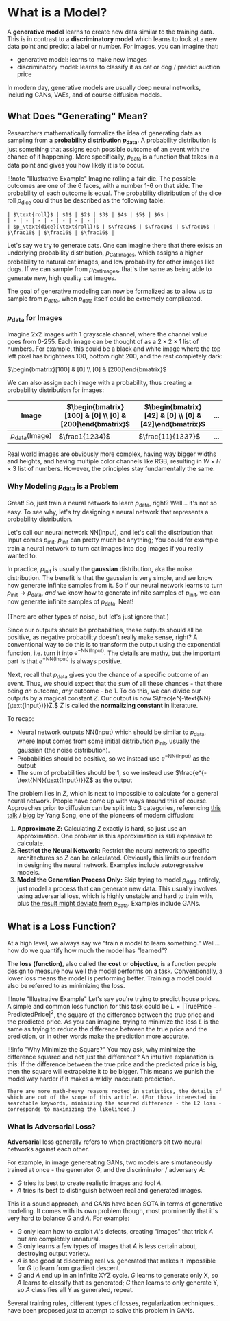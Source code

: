 # What is a Model?

A **generative model** learns to create new data similar to the training data. This is in contrast to a **discriminatory model** which learns to look at a new data point and predict a label or number. For images, you can imagine that:

- generative model: learns to make new images
- discriminatory model: learns to classify it as cat or dog / predict auction price

In modern day, generative models are usually deep neural networks, including GANs, VAEs, and of course diffusion models.

## What Does "Generating" Mean?

Researchers mathematically formalize the idea of generating data as sampling from a **probability distribution $p_\text{data}$.** A probability distribution is just something that assigns each possible outcome of an event with the chance of it happening. More specifically, $p_\text{data}$ is a function that takes in a data point and gives you how likely it is to occur.

!!!note "Illustrative Example"
    Imagine rolling a fair die. The possible outcomes are one of the 6 faces, with a number 1-6 on that side. The probability of each outcome is equal. The probability distribution of the dice roll $p_\text{dice}$ could thus be described as the following table:

    | $\text{roll}$ | $1$ | $2$ | $3$ | $4$ | $5$ | $6$ |
    | - | - | - | - | - | - | - | 
    | $p_\text{dice}(\text{roll})$ | $\frac16$ | $\frac16$ | $\frac16$ | $\frac16$ | $\frac16$ | $\frac16$ |

Let's say we try to generate cats. One can imagine there that there exists an underlying probability distribution, $p_\text{CatImages},$ which assigns a higher probability to natural cat images, and low probability for other images like dogs. If we can sample from $p_\text{CatImages},$ that's the same as being able to generate new, high quality cat images.

The goal of generative modeling can now be formalized as to allow us to sample from $p_\text{data},$ when $p_\text{data}$ itself could be extremely complicated.

### $p_\text{data}$ for Images

Imagine 2x2 images with 1 grayscale channel, where the channel value goes from 0-255. Each image can be thought of as a $2\times2\times1$ list of numbers. For example, this could be a black and white image where the top left pixel has brightness 100, bottom right 200, and the rest completely dark:

$\begin{bmatrix}[100] & [0] \\ [0] & [200]\end{bmatrix}$

We can also assign each image with a probability, thus creating a probability distribution for images:

| $\text{Image}$ | $\begin{bmatrix}[100] & [0] \\ [0] & [200]\end{bmatrix}$ | $\begin{bmatrix}[42] & [0] \\ [0] & [42]\end{bmatrix}$ | ... |
| - | - | - | - |
| $p_\text{data}(\text{Image})$ | $\frac1{1234}$ | $\frac{11}{1337}$ | ... |

Real world images are obviously more complex, having way bigger widths and heights, and having multiple color channels like RGB, resulting in $W\times H\times 3$ list of numbers. However, the principles stay fundamentally the same. 

### Why Modeling $p_\text{data}$ is a Problem

Great! So, just train a neural network to learn $p_\text{data},$ right? Well... it's not so easy. To see why, let's try designing a neural network that represents a probability distribution. 

Let's call our neural network $\text{NN}(\text{Input}),$ and let's call the distribution that $\text{Input}$ comes $p_\text{init}.$ $p_\text{init}$ can pretty much be anything; You could for example train a neural network to turn cat images into dog images if you really wanted to.

In practice, $p_\text{init}$ is usually the **gaussian** distribution, aka the noise distribution. The benefit is that the gaussian is very simple, and we know how generate infinite samples from it. So if our neural network learns to turn $p_\text{init}\to p_\text{data},$ *and* we know how to generate infinite samples of $p_\text{init},$ we can now generate infinite samples of $p_\text{data}.$ Neat!

(There are other types of noise, but let's just ignore that.)

Since our outputs should be probabilities, these outputs should all be positive, as negative probability doesn't really make sense, right? A conventional way to do this is to transform the output using the exponential function, i.e. turn it into $e^{-\text{NN}(\text{Input})}.$ The details are mathy, but the important part is that $e^{-\text{NN}(\text{Input})}$ is always positive.

Next, recall that $p_\text{data}$ gives you the chance of a specific outcome of an event. Thus, we should expect that the *sum* of all these chances - that there being *an* outcome, *any* outcome - be 1. To do this, we can divide our outputs by a magical constant $Z$. Our output is now $\frac{e^{-\text{NN}(\text{Input})}}Z.$ $Z$ is called the **normalizing constant** in literature.

To recap:

- Neural network outputs $\text{NN}(\text{Input})$ which should be similar to $p_\text{data},$ where $\text{Input}$ comes from some initial distribution $p_\text{init},$ usually the gaussian (the noise distribution).
- Probabilities should be positive, so we instead use $e^{-\text{NN}(\text{Input})}$ as the output
- The sum of probabilities should be 1, so we instead use $\frac{e^{-\text{NN}(\text{Input})}}Z$ as the output

The problem lies in $Z,$ which is next to impossible to calculate for a general neural network. People have come up with ways around this of course. Approaches prior to diffusion can be split into 3 categories, referencing [this talk](https://www.youtube.com/watch?v=wMmqCMwuM2Q) / [blog](https://yang-song.net/blog/2021/score/) by Yang Song, one of the pioneers of modern diffusion:

1. **Approximate $Z$:** Calculating $Z$ exactly is hard, so just use an approximation. One problem is this approximation is *still* expensive to calculate.
2. **Restrict the Neural Network:** Restrict the neural network to specific architectures so $Z$ can be calculated. Obviously this limits our freedom in designing the neural network. Examples include autoregressive models.
3. **Model the Generation Process Only:** Skip trying to model $p_\text{data}$ entirely, just model a process that can generate new data. This usually involves using adversarial loss, which is highly unstable and hard to train with, plus [the result might deviate from $p_\text{data}$](https://arxiv.org/abs/1706.08224). Examples include GANs.

## What is a Loss Function?

At a high level, we always say we "train a model to learn something." Well... how do we quantify how much the model has "learned"?

The **loss (function)**, also called the **cost** or **objective**, is a function people design to measure how well the model performs on a task. Conventionally, a lower loss means the model is performing better. Training a model could also be referred to as minimizing the loss.

!!!note "Illustrative Example"
    Let's say you're trying to predict house prices. A simple and common loss function for this task could be $L=|\text{TruePrice} - \text{PredictedPrice}|^2$, the square of the difference between the true price and the predicted price. As you can imagine, trying to minimize the loss $L$ is the same as trying to reduce the difference between the true price and the prediction, or in other words make the prediction more accurate. 

!!!info "Why Minimize the Square?"
    You may ask, why minimize the difference squared and not just the difference? An intuitive explanation is this: If the difference between the true price and the predicted price is big, then the square will extrapolate it to be bigger. This means we punish the model way harder if it makes a wildly inaccurate prediction.
    
    There are more math-heavy reasons rooted in statistics, the details of which are out of the scope of this article. (For those interested in searchable keywords, minimizing the squared difference - the L2 loss - corresponds to maximizing the likelihood.)

### What is Adversarial Loss?

**Adversarial** loss generally refers to when practitioners pit two neural networks against each other.

For example, in image genereating GANs, two models are simutaneously trained at once - the generator $G$, and the discriminator / adversary $A$:

- $G$ tries its best to create realistic images and fool $A$.
- $A$ tries its best to distinguish between real and generated images. 

This is a sound approach, and GANs have been SOTA in terms of generative modeling. It comes with its own problem though, most prominently that it's very hard to balance $G$ and $A$. For example:

- $G$ only learn how to exploit $A$'s defects, creating "images" that trick $A$ but are completely unnatural.
- $G$ only learns a few types of images that $A$ is less certain about, destroying output variety.
- $A$ is too good at discerning real vs. generated that makes it impossible for $G$ to learn from gradient descent.
- $G$ and $A$ end up in an infinite XYZ cycle. $G$ learns to generate only X, so $A$ learns to classify that as generated; $G$ then learns to only generate Y, so $A$ classifies all Y as generated, repeat.

Several training rules, different types of losses, regularization techniques... have been proposed *just* to attempt to solve this problem in GANs.
